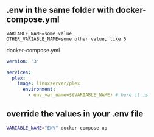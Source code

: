 ## .env in the same folder with docker-compose.yml
```
VARIABLE_NAME=some value
OTHER_VARIABLE_NAME=some other value, like 5
```

docker-compose.yml
```yml
version: '3'

services:
  plex:
    image: linuxserver/plex
      environment:
        - env_var_name=${VARIABLE_NAME} # here it is
```

## override the values in your .env file
```bash
VARIABLE_NAME="ENV" docker-compose up
```
